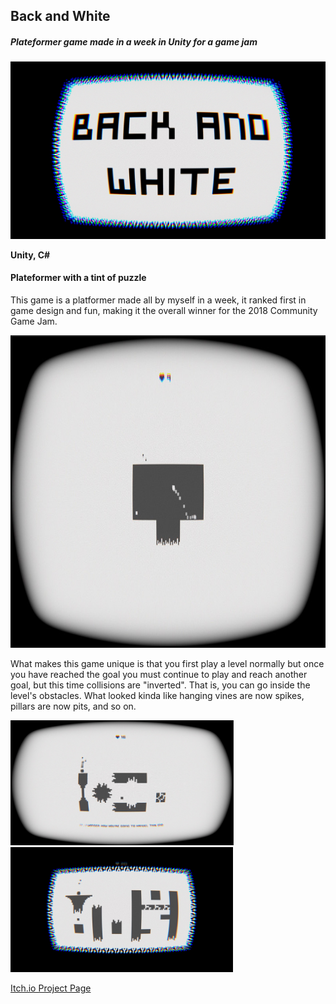 ## Back and White
##### *Plateformer game made in a week in Unity for a game jam*

<img src="./media/BaW/baw_0.jpg">

**Unity, C#**

#### Plateformer with a tint of puzzle

This game is a platformer made all by myself in a week, it ranked first in game design and fun, making it the overall winner for the 2018 Community Game Jam. <br />

<img src="./media/BaW/baw_2.jpg" height="500px">

What makes this game unique is that you first play a level normally but once you have reached the goal you must continue to play and reach another goal, but this time collisions are "inverted". That is, you can go inside the level's obstacles. What looked kinda like hanging vines are now spikes, pillars are now pits, and so on. 

<img src="./media/BaW/baw_3.jpg" height="200px">
<img src="./media/BaW/baw_4.jpg" height="200px">

[Itch.io Project Page](https://basyk-games.itch.io/back-and-white-cgj)